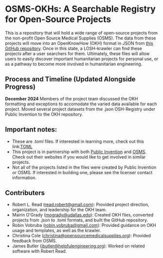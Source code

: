 # OSMS-OKHs: A Searchable Registry for Open-Source Projects
This is a repository that will hold a wide range of open-source projects from the non-profit Open Source Medical Supplies (OSMS). The data from these projects will move into an OpenKnowHow (OKH) format in JSON from [this GitHub repository](https://github.com/iop-alliance/OpenKnowHow/blob/master/res/sample_data/okh-TEMPLATE.toml). Once in this state, a LOSH-krawler can find these projects after a user searchers for them. Ultimately, these files will allow users to easily discover important humanitarian projects for personal use, or as a pathway to become more involved in humanitarian engineering.

## Process and Timeline (Updated Alongside Progress)
**December 2024**
Members of the project team discussed the OKH formatting and exceptions to accomodate the varied data available for each project. Moved several project datasets from the .json OSH-Registry under Public Invention to the OKH repository. 

## Important notes:
  * These are .toml files. If interested in learning more, check out this link:[TOML](https://toml.io/en/)
  * This project is in partnership with both [Public Invention](https://www.pubinv.org/volunteer/) and [OSMS](https://opensourcemedicalsupplies.org/). Check out their websites if you would like to get involved in similar projects.
  * Not all of the projects listed in the files were created by Public Invention or OSMS. If interested in building one, please see the licenser contact information.

## Contributers
  * Robert L. Read (<read.robert@gmail.com>): Provided project direction, organization, and leadership for the OKH team.
  * Mairin O'Grady (<mogrady@udallas.edu>): Created OKH files, converted projects from .json to .toml formats, and built the GitHub repository.
  * Robin Vobruba (<robin.vobruba@gmail.com>): Provided guidance on OKH usage and templates, as well as the krawler.
  * Christina Cole (<christina@opensourcemedicalsupplies.org>): Provided feedback from OSMS.
  * James Butler (<jbutler@helpfulengineering.org>): Worked on related software with Robert Read.
